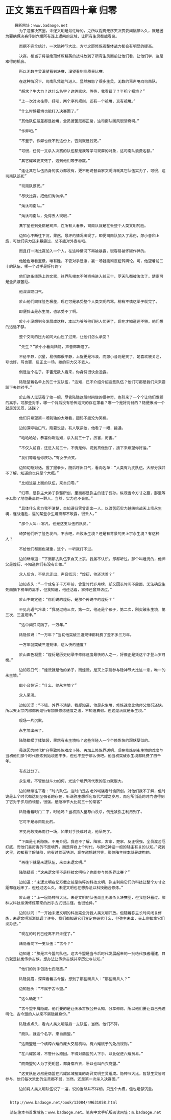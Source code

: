 # 正文 第五千四百四十章 归零
        最新网址：www.badaoge.net
          为了迎接决赛圈，未逻文明是最忙碌的，之所以距离无序天决赛要间隔那么久，就是因为要确保决赛传到六耀所有连上逻网的区域，让所有生灵都能看见。
      
          而据不完全统计，一次隐神节大比，方寸之距修炼者整体战力都会有明显的提高。
      
          决赛，相当于将最绝顶修炼精英的战斗放到了所有生灵面前让他们看，让他们学，这是难得的机会。
      
          所以无数生灵渴望看到决赛，渴望看到高质量比赛。
      
          在这种情况下，司南队凭运气进入，显然触怒了很多生灵，无数的骂声甩向司南队。
      
          “胡求？牛大力？这什么名字？这俩家伙，等等，我看错了？半祖？祖境？”
      
          “上一次对决往界，好吧，两个序列规则，还有一个祖境，真有祖境。”
      
          “什么时候祖境也能打入决赛圈了。”
      
          “其他队伍最差都是始境，全员渡苦厄都正常，这司南队画风很清奇啊。”
      
          “作弊吧。”
      
          “不至于，作弊也做不到这份上，否则就是找死。”
      
          “可恨，任何一支杀入决赛的队伍都是我等学习观摩的对象，这司南队浪费名额。”
      
          “其它耀域要笑死了，遇到他们等于稳赢。”
      
          “连让其它队伍热身的实力都没有，更不用说替自家文明消耗其它队伍实力了，可恨，这司南队该死”
      
          “司南队该死。”
      
          “尽快比赛，把他们淘汰掉。”
      
          “淘汰司南队。”
      
          “淘汰司南队，免得丢人现眼…”
      
          真宇星也到处都是骂声，在所有人看来，司南队就是在丢整个人类文明的脸。
      
          边知心不断往下沉，果然，最坏的情况出现了，即便司南队加入了易伤，郎小音和上旋，可他们实力还未暴露过，总不能对外宣布吧。
      
          而且打一场比赛加入一个人，在这种情况下再被暴露，很容易被怀疑作弊的。
      
          他脸色难看至极，唯有胜，不管对手是谁，赢一场就能彻底扭转舆论。可，他望着前三十的队伍，哪一个对手是好打的？
      
          他们这条线路上的文家，往界队根本不够资格进入前三十，罗天队都被淘汰了，楚家可是全员渡苦厄。
      
          他深深叹口气。
      
          於山他们同样脸色极差，现在可是承受整个人类文明的骂，稍有不慎这辈子就完了。
      
          即便於山是永生境，也承受不了啊。
      
          於小小没想到会发展成这样，本以为爷爷他们杞人忧天了，现在才知道还不够，他们想的远远不够。
      
          整个文明的压力如同大山压了过来，让他们怎么承受？
      
          “先生？”於小小看向陆隐，声音都嘶哑了。
      
          不给平静，沉星，易伤都很平静，上旋更是冷漠，而郎小音则是笑了，她喜欢被关注，夸也好，骂也罢，反正比一场，她的实力又不丢人。
      
          倒是这个柱子，宇宙无数人看来，你身份很快会透露。
      
          陆隐望着名单上的三十支队伍，“边知，还不介绍介绍这些队伍？他们可都是我们未来要踩下去的对手。”
      
          於山等人无语看了他一眼，尽管陆隐这段时间做的很神奇，也引来了一个个让他们发颤的高手，可那些对手，哪一个背后没有恐怖滔天的存在罩着？哪一个是好对付的？随便揪出一个就是渡苦厄，还踩？
      
          他们只希望第一场别输的太难看，起码不能沦为笑柄。
      
          边知深呼吸口气，刚要说话，有人联系他，他看了一眼，接通。
      
          “哈哈哈哈，恭喜你啊边知，杀入前三十了，厉害，厉害。”
      
          “不仅入前百，还进入前三十，不愧是你，说到真做到了，接下来希望你好运。”
      
          “我们等着给你庆功。”有女子娇笑。
      
          边知切断对话，握了握拳头，随后呼出口气，看向名单：“人类有九支队伍，大部分我并不了解，知道的也只是个大概。”
      
          “比如这最上面的队伍，来自归零。”
      
          “归零，是弥主大弟子弥雅所创，里面都是弥主的徒子徒孙。纵观当今方寸之距，那里等于汇聚了地位最高的一群人，当然，实力也不会低。”
      
          “具体什么实力我不清楚，自知道归零曾走出一人，以渡苦厄实力越级挑战天上宗永生境，连战连胜，逼的某些永生境面都不敢露，很丢人。”
      
          “那个人叫--零凡，也是这支队伍的队员。”
      
          绮梦他们听了脸色发白，不会吧，击败永生境？还是有背景的天上宗永生境？有这种人？
      
          不给他们都面色凝重，这个，一听就打不过。
      
          边知继续道：“下面那支队伍来自天上宗，我虽不认识，却都听过，那个叫煌沅的，他师父是煌衍，不知道你们有没有印象。”
      
          众人后方，不见光走出，声音低沉：“煌衍，他还活着？”
      
          边知点头：“一个成名于千万年前，曾登时代岁月榜，却又因长时间不露面，无法确定生死而摘下榜单的高手，但我知道，他还活着，家师还曾拜访过。”
      
          於山不确定道：“你们说的煌衍，是那个传说中的煌衍？”
      
          不见光语气冷漠：“我见过他三次，第一次，他还是个孩子，第二次，刚突破永生境，第三次，三道规律。”
      
          “这中间只间隔了，一万年。”
      
          陆隐惊讶：“一万年？”当初他突破三道规律都耗费了差不多三万年。
      
          一万年就突破三道规律，这么快的速度？
      
          於山面色凝重：“煌衍是历史纪录中修炼速度最快的人之一，好像正是凭这个才登上岁月榜。”
      
          边知叹口气：“煌沅就是他的弟子，而煌沅，是天上宗能参与隐神节大比这一辈，唯一的永生境。”
      
          郎小音惊讶：“什么，他永生境？”
      
          众人呆滞。
      
          边知苦涩：“不错，外界不清楚，我却知道，他是永生境，修炼速度比他师父煌衍还快。所以天上宗内部都传煌衍有加快修炼速度之法，不知道真假。但这煌沅就是永生境。”
      
          现场一片沉默。
      
          永生境出来了。
      
          陆隐都揉了揉脑袋，果然有永生境吗？这些年轻人一个个修炼快的跟妖孽似的。
      
          虽说因为时代扩容导致修炼难度下降，再加上修炼界透明，现在修炼到永生境的难度与当初他们那个时代修炼到始境差不多，但也不至于那么快吧。他当初突破永生境都耗费了四千年。
      
          有点过分了。
      
          永生境，不管他战斗力如何，光这个境界所代表的压力就很大。
      
          边知继续往下看：“时门队伍。这时门是古老外域强者时诡所创。对他们我不了解，但时诡是上个时代都达到至强者的存在，听说弥主想帮它取代六耀之岁月，而它所创造的时门也得到了它对于岁月的领悟，很强。是隐神节大比前三十的常客”
      
          陆隐看着时门二字，时诡吗？当初抓入至尊山没杀，倒是被弥主利用到了。
      
          它可不是赤雨能比的。
      
          不见光敢找赤雨打一场，如果对手换成时诡，他早死了。
      
          “下面是七氏隐族，不用介绍，我也不了解，陆家，古家，楚家，反正很强，全员渡苦厄打底，而他们最厉害的不是境界，而是得自上个时代，与那位神话一般的陆主有关的认知。”说到这里，边知看了眼陆隐，他有过荒诞猜测，现在越想越可笑，那位陆主根本就是虚构的。
      
          “再往下就是未逻队伍，来自未逻文明。”
      
          陆隐疑惑：“这未逻文明不是科技文明吗？也能参与修炼界比赛？”
      
          边知道：“未逻文明在亿万载之前是纯粹的科技文明，弥主利用它们的科技让整个方寸之距都连起来了，但经过这么久，未逻文明也在想办法以科技融合修炼。”
      
          於山道：“上一届隐神节大比，未逻文明的队伍尚且无法杀入决赛圈，但我恰好看过。那种以科技推演修炼带来的出手方式很古怪，也很诡异。”
      
          边知认同：“一开始未逻文明的科技完全对我人类文明开放。但随着弥主长时间闭关修炼，未逻文明渐渐低调了许多，我们都知道它们肯定在研究什么，但弥主未出，天上宗都拿它们没办法。”
      
          “现在的时代已经离不开未逻了。”
      
          陆隐看向下一支队伍：“古今？”
      
          边知道：“那是古今盟的队伍，这古今盟是当今后时代发展起来的一批绝代强者组建，目的就是抗衡传承古族，想办法让传承古族共享历史与认知。”
      
          “他们的对手包括七氏隐族。”
      
          陆隐挑眉，深深看着古今盟，想到了那些面具人：“那些面具人？”
      
          边知摇头：“不属于古今盟。”
      
          “这么确定？”
      
          “古今盟不屑隐藏，他们要的是让传承古族公开认知，分享修炼，所以他们要让自己先透明化，古今盟的人从来不屑隐藏身份。”
      
          陆隐点点头，看向人类文明最后一支队伍，当然，他们不算。
      
          “商队，就这个名字，来自商盟。”
      
          “这商盟是一个横跨六耀的庞大交易机构，有六耀赋予的免战规则。”
      
          “在六耀区域，不管什么原因，不得对商盟的人下手，以此促进六耀贸易。”
      
          “而商盟的人为了更明显，都身穿白衣，所以也叫白衣商盟。”
      
          “这支队伍必然是商盟在六耀区域搜集的奇异文明生灵组成。隐神节大比，智慧生灵皆可参与，他们每次派出的生灵都不弱，当然，还是第一次杀入决赛圈。”
      
          边知将人类文明队伍说了一遍，说的当然并不详细，只是个大概，但也足够沉重。
      
      
      http://www.badaoge.net/book/13084/49631058.html
      
      请记住本书首发域名：www.badaoge.net。笔尖中文手机版阅读网址：m.badaoge.net